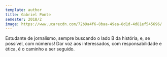 ```yaml
---
template: author
title: Gabriel Ponte
semester: 2018/2
image: https://www.ucarecdn.com/72b9a4f6-8baa-49ea-8d1d-4d81ef545696/
---
```

Estudante de jornalismo, sempre buscando o lado B da história, e, se possível, com números! Dar voz aos interessados, com responsabilidade e ética, é o caminho a ser seguido.
